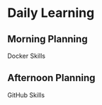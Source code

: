 <h1>Daily Learning</h1>
<h2>Morning Planning</h2>
<p>Docker Skills</p>
<h2>Afternoon Planning</h2>
<p>GitHub Skills</p>
